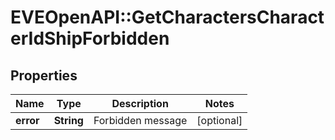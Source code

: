 # EVEOpenAPI::GetCharactersCharacterIdShipForbidden

## Properties
Name | Type | Description | Notes
------------ | ------------- | ------------- | -------------
**error** | **String** | Forbidden message | [optional] 


